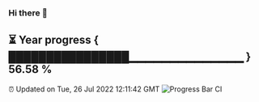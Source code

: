 ### Hi there 👋
⏳ Year progress { ████████████████▁▁▁▁▁▁▁▁▁▁▁▁▁▁ } 56.58 %
---
⏰ Updated on Tue, 26 Jul 2022 12:11:42 GMT
![Progress Bar CI](https://github.com/Moyi321/Moyi321/workflows/Progress%20Bar%20CI/badge.svg)
